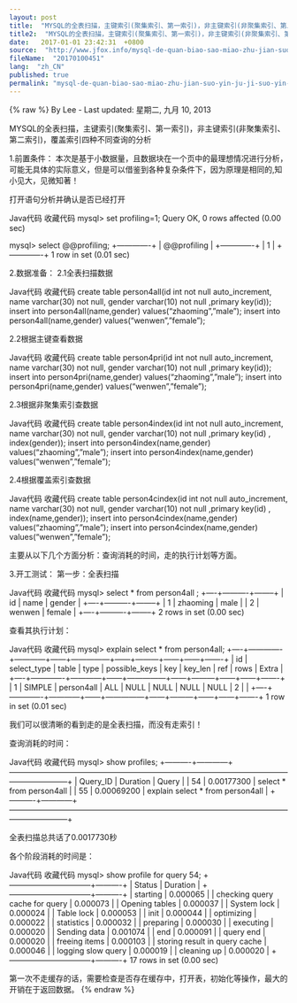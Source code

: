 ```yaml
---
layout: post
title:  "MYSQL的全表扫描，主键索引(聚集索引、第一索引)，非主键索引(非聚集索引、第二索引)，覆盖索引四种不同查询的分析"
title2:  "MYSQL的全表扫描，主键索引(聚集索引、第一索引)，非主键索引(非聚集索引、第二索引)，覆盖索引四种不同查询的分析"
date:   2017-01-01 23:42:31  +0800
source:  "http://www.jfox.info/mysql-de-quan-biao-sao-miao-zhu-jian-suo-yin-ju-ji-suo-yin-di-yi-suo-yin-fei-zhu-jian-suo-yin-fei-ju-ji-suo-yin-di-er-suo-yin-fu-gai-suo-yin-si-zhong-bu-tong-cha-xun-de-fen-xi.html"
fileName:  "20170100451"
lang:  "zh_CN"
published: true
permalink: "mysql-de-quan-biao-sao-miao-zhu-jian-suo-yin-ju-ji-suo-yin-di-yi-suo-yin-fei-zhu-jian-suo-yin-fei-ju-ji-suo-yin-di-er-suo-yin-fu-gai-suo-yin-si-zhong-bu-tong-cha-xun-de-fen-xi.html"
---
```

{% raw %}
By Lee - Last updated: 星期二, 九月 10, 2013

MYSQL的全表扫描，主键索引(聚集索引、第一索引)，非主键索引(非聚集索引、第二索引)，覆盖索引四种不同查询的分析

1.前置条件：
本次是基于小数据量，且数据块在一个页中的最理想情况进行分析，可能无具体的实际意义，但是可以借鉴到各种复杂条件下，因为原理是相同的,知小见大，见微知著！

打开语句分析并确认是否已经打开

Java代码 收藏代码
mysql> set profiling=1; 
Query OK, 0 rows affected (0.00 sec)

mysql> select @@profiling; 
+————-+ 
| @@profiling | 
+————-+ 
| 1 | 
+————-+ 
1 row in set (0.01 sec)

2.数据准备：
2.1全表扫描数据

Java代码 收藏代码
create table person4all(id int not null auto_increment, name varchar(30) not null, gender varchar(10) not null ,primary key(id)); 
insert into person4all(name,gender) values(“zhaoming”,”male”); 
insert into person4all(name,gender) values(“wenwen”,”female”);

2.2根据主键查看数据

Java代码 收藏代码
create table person4pri(id int not null auto_increment, name varchar(30) not null, gender varchar(10) not null ,primary key(id)); 
insert into person4pri(name,gender) values(“zhaoming”,”male”); 
insert into person4pri(name,gender) values(“wenwen”,”female”);

2.3根据非聚集索引查数据

Java代码 收藏代码
create table person4index(id int not null auto_increment, name varchar(30) not null, gender varchar(10) not null ,primary key(id) , index(gender)); 
insert into person4index(name,gender) values(“zhaoming”,”male”); 
insert into person4index(name,gender) values(“wenwen”,”female”);

2.4根据覆盖索引查数据

Java代码 收藏代码
create table person4cindex(id int not null auto_increment, name varchar(30) not null, gender varchar(10) not null ,primary key(id) , index(name,gender)); 
insert into person4cindex(name,gender) values(“zhaoming”,”male”); 
insert into person4cindex(name,gender) values(“wenwen”,”female”);

主要从以下几个方面分析：查询消耗的时间，走的执行计划等方面。

3.开工测试：
第一步：全表扫描

Java代码 收藏代码
mysql> select * from person4all ; 
+—-+———-+——–+ 
| id | name | gender | 
+—-+———-+——–+ 
| 1 | zhaoming | male | 
| 2 | wenwen | female | 
+—-+———-+——–+ 
2 rows in set (0.00 sec)

查看其执行计划：

Java代码 收藏代码
mysql> explain select * from person4all; 
+—-+————-+————+——+—————+——+———+——+——+——-+ 
| id | select_type | table | type | possible_keys | key | key_len | ref | rows | Extra | 
+—-+————-+————+——+—————+——+———+——+——+——-+ 
| 1 | SIMPLE | person4all | ALL | NULL | NULL | NULL | NULL | 2 | | 
+—-+————-+————+——+—————+——+———+——+——+——-+ 
1 row in set (0.01 sec)

我们可以很清晰的看到走的是全表扫描，而没有走索引！

查询消耗的时间：

Java代码 收藏代码
mysql> show profiles; 
+———-+————+———————————————————————————————————————————–+ 
| Query_ID | Duration | Query | 
| 54 | 0.00177300 | select * from person4all | 
| 55 | 0.00069200 | explain select * from person4all | 
+———-+————+———————————————————————————————————————————–+

全表扫描总共话了0.0017730秒

各个阶段消耗的时间是：

Java代码 收藏代码
mysql> show profile for query 54; 
+——————————–+———-+ 
| Status | Duration | 
+——————————–+———-+ 
| starting | 0.000065 | 
| checking query cache for query | 0.000073 | 
| Opening tables | 0.000037 | 
| System lock | 0.000024 | 
| Table lock | 0.000053 | 
| init | 0.000044 | 
| optimizing | 0.000022 | 
| statistics | 0.000032 | 
| preparing | 0.000030 | 
| executing | 0.000020 | 
| Sending data | 0.001074 | 
| end | 0.000091 | 
| query end | 0.000020 | 
| freeing items | 0.000103 | 
| storing result in query cache | 0.000046 | 
| logging slow query | 0.000019 | 
| cleaning up | 0.000020 | 
+——————————–+———-+ 
17 rows in set (0.00 sec)

第一次不走缓存的话，需要检查是否存在缓存中，打开表，初始化等操作，最大的开销在于返回数据。
{% endraw %}
